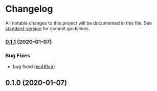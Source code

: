 # Changelog

All notable changes to this project will be documented in this file. See [standard-version](https://github.com/conventional-changelog/standard-version) for commit guidelines.

### [0.1.1](https://github.com/qdhuadi/eslint-config-aqsc/compare/v0.1.0...v0.1.1) (2020-01-07)


### Bug Fixes

* bug fixed ([ec48fcd](https://github.com/qdhuadi/eslint-config-aqsc/commit/ec48fcd48e7d8bd798f1292ad5310c4715f36fd8))

## 0.1.0 (2020-01-07)
